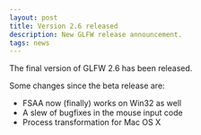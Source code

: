 ```yaml
---
layout: post
title: Version 2.6 released
description: New GLFW release announcement.
tags: news
---
```


The final version of GLFW 2.6 has been released.

Some changes since the beta release are:

- FSAA now (finally) works on Win32 as well
- A slew of bugfixes in the mouse input code
- Process transformation for Mac OS X
